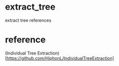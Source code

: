 # extract_tree
extract tree references
# reference
(Individual Tree Extraction)[https://github.com/HiphonL/IndividualTreeExtraction]

